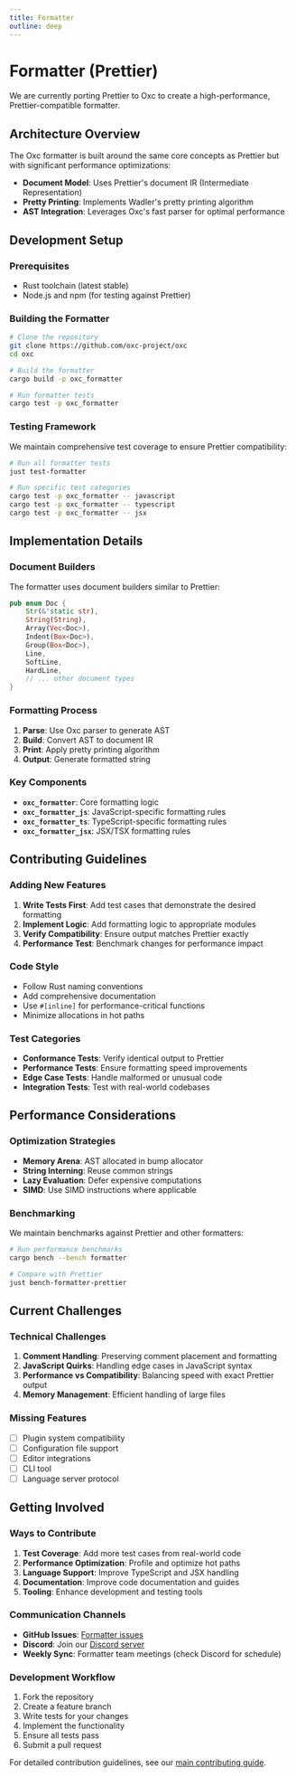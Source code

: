 ```yaml
---
title: Formatter
outline: deep
---
```


# Formatter (Prettier)

We are currently porting Prettier to Oxc to create a high-performance, Prettier-compatible formatter.

## Architecture Overview

The Oxc formatter is built around the same core concepts as Prettier but with significant performance optimizations:

- **Document Model**: Uses Prettier's document IR (Intermediate Representation)
- **Pretty Printing**: Implements Wadler's pretty printing algorithm
- **AST Integration**: Leverages Oxc's fast parser for optimal performance

## Development Setup

### Prerequisites

- Rust toolchain (latest stable)
- Node.js and npm (for testing against Prettier)

### Building the Formatter

```bash
# Clone the repository
git clone https://github.com/oxc-project/oxc
cd oxc

# Build the formatter
cargo build -p oxc_formatter

# Run formatter tests
cargo test -p oxc_formatter
```

### Testing Framework

We maintain comprehensive test coverage to ensure Prettier compatibility:

```bash
# Run all formatter tests
just test-formatter

# Run specific test categories
cargo test -p oxc_formatter -- javascript
cargo test -p oxc_formatter -- typescript
cargo test -p oxc_formatter -- jsx
```

## Implementation Details

### Document Builders

The formatter uses document builders similar to Prettier:

```rust
pub enum Doc {
    Str(&'static str),
    String(String),
    Array(Vec<Doc>),
    Indent(Box<Doc>),
    Group(Box<Doc>),
    Line,
    SoftLine,
    HardLine,
    // ... other document types
}
```

### Formatting Process

1. **Parse**: Use Oxc parser to generate AST
2. **Build**: Convert AST to document IR
3. **Print**: Apply pretty printing algorithm
4. **Output**: Generate formatted string

### Key Components

- **`oxc_formatter`**: Core formatting logic
- **`oxc_formatter_js`**: JavaScript-specific formatting rules
- **`oxc_formatter_ts`**: TypeScript-specific formatting rules
- **`oxc_formatter_jsx`**: JSX/TSX formatting rules

## Contributing Guidelines

### Adding New Features

1. **Write Tests First**: Add test cases that demonstrate the desired formatting
2. **Implement Logic**: Add formatting logic to appropriate modules
3. **Verify Compatibility**: Ensure output matches Prettier exactly
4. **Performance Test**: Benchmark changes for performance impact

### Code Style

- Follow Rust naming conventions
- Add comprehensive documentation
- Use `#[inline]` for performance-critical functions
- Minimize allocations in hot paths

### Test Categories

- **Conformance Tests**: Verify identical output to Prettier
- **Performance Tests**: Ensure formatting speed improvements
- **Edge Case Tests**: Handle malformed or unusual code
- **Integration Tests**: Test with real-world codebases

## Performance Considerations

### Optimization Strategies

- **Memory Arena**: AST allocated in bump allocator
- **String Interning**: Reuse common strings
- **Lazy Evaluation**: Defer expensive computations
- **SIMD**: Use SIMD instructions where applicable

### Benchmarking

We maintain benchmarks against Prettier and other formatters:

```bash
# Run performance benchmarks
cargo bench --bench formatter

# Compare with Prettier
just bench-formatter-prettier
```

## Current Challenges

### Technical Challenges

1. **Comment Handling**: Preserving comment placement and formatting
2. **JavaScript Quirks**: Handling edge cases in JavaScript syntax
3. **Performance vs Compatibility**: Balancing speed with exact Prettier output
4. **Memory Management**: Efficient handling of large files

### Missing Features

- [ ] Plugin system compatibility
- [ ] Configuration file support
- [ ] Editor integrations
- [ ] CLI tool
- [ ] Language server protocol

## Getting Involved

### Ways to Contribute

1. **Test Coverage**: Add more test cases from real-world code
2. **Performance Optimization**: Profile and optimize hot paths
3. **Language Support**: Improve TypeScript and JSX handling
4. **Documentation**: Improve code documentation and guides
5. **Tooling**: Enhance development and testing tools

### Communication Channels

- **GitHub Issues**: [Formatter issues](https://github.com/oxc-project/oxc/labels/C-formatter)
- **Discord**: Join our [Discord server](https://discord.gg/9uXCAwqQZW)
- **Weekly Sync**: Formatter team meetings (check Discord for schedule)

### Development Workflow

1. Fork the repository
2. Create a feature branch
3. Write tests for your changes
4. Implement the functionality
5. Ensure all tests pass
6. Submit a pull request

For detailed contribution guidelines, see our [main contributing guide](../introduction.md).
